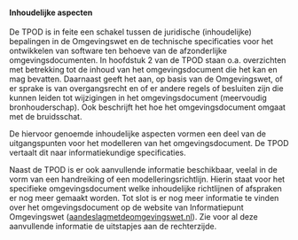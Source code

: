 #### Inhoudelijke aspecten

De TPOD is in feite een schakel tussen de juridische (inhoudelijke) bepalingen
in de Omgevingswet en de technische specificaties voor het ontwikkelen van
software ten behoeve van de afzonderlijke omgevingsdocumenten. In hoofdstuk 2 van de
TPOD staan o.a. overzichten met betrekking tot de inhoud van het omgevingsdocument die
het kan en mag bevatten. Daarnaast geeft het aan, op basis van de Omgevingswet,
of er sprake is van overgangsrecht en of er andere regels of besluiten zijn die
kunnen leiden tot wijzigingen in het omgevingsdocument (meervoudig bronhouderschap).
Ook beschrijft het hoe het omgevingsdocument omgaat met de bruidsschat.

De hiervoor genoemde inhoudelijke aspecten vormen een deel van de uitgangspunten
voor het modelleren van het omgevingsdocument. De TPOD vertaalt dit naar
informatiekundige specificaties.

Naast de TPOD is er ook aanvullende informatie beschikbaar, veelal in de vorm
van een handreiking of een modelleringsrichtlijn. Hierin staat voor het
specifieke omgevingsdocument welke inhoudelijke richtlijnen of afspraken er nog meer
gemaakt worden. Tot slot is er nog meer informatie te vinden over het omgevingsdocument
op de website van Informatiepunt Omgevingswet
([aandeslagmetdeomgevingswet.nl](https://aandeslagmetdeomgevingswet.nl/)). Zie
voor al deze aanvullende informatie de uitstapjes aan de rechterzijde.
